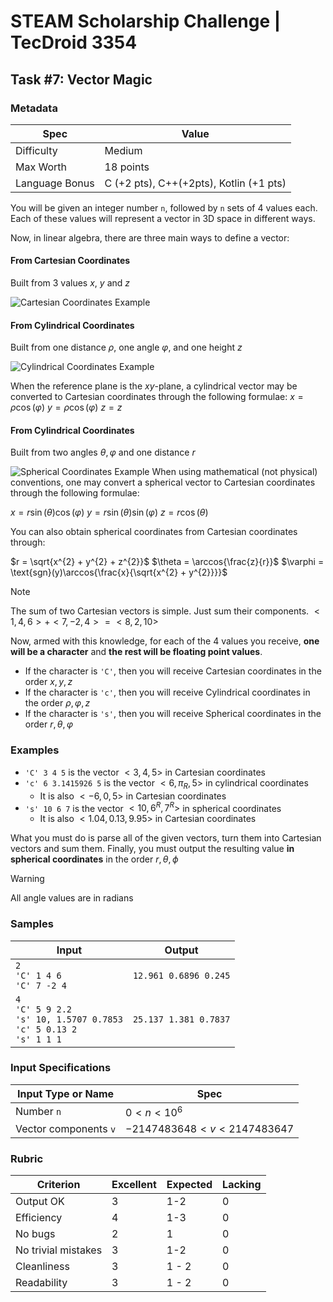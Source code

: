 # STEAM Scholarship Challenge | TecDroid 3354
## Task  #7: Vector Magic
### Metadata
| Spec | Value |
| ---- | ---- |
| Difficulty | Medium |
| Max Worth | 18 points |
| Language Bonus | C (+2 pts), C++(+2pts), Kotlin (+1 pts) |

You will be given an integer number `n`, followed by `n` sets of 4 values each. Each of these values will represent a vector in 3D space in different ways.

Now, in linear algebra, there are three main ways to define a vector:
#### From Cartesian Coordinates
Built from 3 values $x$, $y$ and $z$

![Cartesian Coordinates Example](https://upload.wikimedia.org/wikipedia/commons/thumb/6/69/Coord_system_CA_0.svg/240px-Coord_system_CA_0.svg.png)

#### From Cylindrical Coordinates
Built from one distance $\rho$, one angle $\varphi$, and one height $z$ 

![Cylindrical Coordinates Example](https://upload.wikimedia.org/wikipedia/commons/thumb/0/0e/Coord_system_CY_1.svg/240px-Coord_system_CY_1.svg.png)

When the reference plane is the $xy$-plane, a cylindrical vector may be converted to Cartesian coordinates through the following formulae:
$x = \rho\cos(\varphi)$
$y=\rho\cos(\varphi)$
$z=z$
#### From Cylindrical Coordinates
Built from two angles $\theta, \varphi$ and one distance $r$

![Spherical Coordinates Example](https://upload.wikimedia.org/wikipedia/commons/thumb/f/f9/Kugelkoord-lokb-e.svg/240px-Kugelkoord-lokb-e.svg.png)
When using mathematical (not physical) conventions, one may convert a spherical vector to Cartesian coordinates through the following formulae:

$x = r\sin(\theta)\cos(\varphi)$
$y = r\sin(\theta)\sin(\varphi)$
$z=r\cos(\theta)$

You can also obtain spherical coordinates from Cartesian coordinates through:

$r = \sqrt{x^{2} + y^{2} + z^{2}}$
$\theta = \arccos{\frac{z}{r}}$
$\varphi = \text{sgn}(y)\arccos{\frac{x}{\sqrt{x^{2} + y^{2}}}}$

> [!NOTE]
> The sum of two Cartesian vectors is simple. Just sum their components.
> $<1, 4, 6> + <7, -2, 4> = <8, 2, 10>$

Now, armed with this knowledge, for each of the 4 values you receive, **one will be a character** and **the rest will be floating point values**.
- If the character is `'C'`, then you will receive Cartesian coordinates in the order $x, y, z$
- If the character is `'c'`, then you will receive Cylindrical coordinates in the order $\rho, \varphi, z$
- If the character is `'s'`, then you will receive Spherical coordinates in the order $r, \theta, \varphi$

### Examples
- `'C' 3 4 5` is the vector $<3, 4, 5>$ in Cartesian coordinates
- `'c' 6 3.1415926 5` is the vector $<6, \pi_{R}, 5>$ in cylindrical coordinates
	- It is also $<-6, 0, 5>$ in Cartesian coordinates
- `'s' 10 6 7` is the vector $<10, 6^{R}, 7^{R}>$ in spherical coordinates
	- It is also $<1.04, 0.13, 9.95>$ in Cartesian coordinates

What you must do is parse all of the given vectors, turn them into Cartesian vectors and sum them. Finally, you must output the resulting value **in spherical coordinates** in the order $r, \theta, \phi$

> [!WARNING]
> All angle values are in radians

### Samples
| Input | Output |
| ---- | ---- |
| `2`<br>`'C' 1 4 6`<br>`'C' 7 -2 4` | `12.961 0.6896 0.245` |
| `4`<br>`'C' 5 9 2.2`<br>`'s' 10, 1.5707 0.7853`<br>`'c' 5 0.13 2`<br>`'s' 1 1 1` | `25.137 1.381 0.7837` |

### Input Specifications
| Input Type or Name | Spec |
| ---- | ---- |
| Number `n` | $0 < n < 10^6$ |
| Vector components `v` | $-2147483648 < v < 2147483647$ |

### Rubric
| Criterion | Excellent | Expected | Lacking |
| ---- | ---- | ---- | ---- |
| Output OK | 3 | 1-2 | 0 |
| Efficiency | 4 | 1-3 | 0 |
| No bugs | 2 | 1 | 0 |
| No trivial mistakes | 3 | 1-2 | 0 |
| Cleanliness | 3 | 1 - 2 | 0 |
| Readability | 3 | 1 - 2 | 0 |
